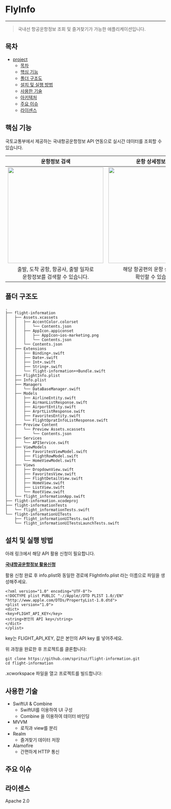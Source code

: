 # FlyInfo





---

> 국내선 항공운항정보 조회 및 즐겨찾기가 가능한 애플리케이션입니다. </br>

## 목차

- [project](#project)
  - [목차](#목차)
  - [핵심 기능](#핵심-기능)
  - [폴더 구조도](#폴더-구조도)
  - [설치 및 실행 방법](#설치-및-실행-방법)
  - [사용한 기술](#사용한-기술)
  - [아키텍처](#아키텍처)
  - [주요 이슈](#주요-이슈)
  - [라이센스](#라이센스)

## 핵심 기능

국토교통부에서 제공하는 국내항공운항정보 API 연동으로 실시간 데이터를 조회할 수 있습니다.

| 운항정보 검색 | 운항 상세정보 제공 | 즐겨찾기 기능 |
|:--------------:|:------------------:|:-------------:|
|<img src="https://github.com/user-attachments/assets/2fc2aef9-0c79-4a30-a157-49b48b4752ed" width="300"/>|<img src="https://github.com/user-attachments/assets/ea4bd91e-29b1-473d-96fb-e7e8ebf7cbe9" width="300"/>|<img src="https://github.com/user-attachments/assets/d2ba53be-ffbe-4c0e-adc4-56bcb77cfbdf" width="300"/>|
|출발, 도착 공항, 항공사, 출발 일자로 <br>운항정보를 검색할 수 있습니다.|해당 항공편의 운항 상세 정보를 <br>확인할 수 있습니다.|출발 공항별, 항공사별 즐겨찾기 조회가 가능합니다.|


## 폴더 구조도

```
.
├── flight-information
│   ├── Assets.xcassets
│   │   ├── AccentColor.colorset
│   │   │   └── Contents.json
│   │   ├── AppIcon.appiconset
│   │   │   ├── AppIcon~ios-marketing.png
│   │   │   └── Contents.json
│   │   └── Contents.json
│   ├── Extensions
│   │   ├── Binding+.swift
│   │   ├── Date+.swift
│   │   ├── Int+.swift
│   │   ├── String+.swift
│   │   └── flight-information++Bundle.swift
│   ├── FlightInfo.plist
│   ├── Info.plist
│   ├── Managers
│   │   └── DataBaseManager.swift
│   ├── Models
│   │   ├── AirlineEntity.swift
│   │   ├── AirmanListResponse.swift
│   │   ├── AirportEntity.swift
│   │   ├── ArprtListResponse.swift
│   │   ├── FavoritesEntity.swift
│   │   └── FlightOpratInfoListResponse.swift
│   ├── Preview Content
│   │   └── Preview Assets.xcassets
│   │       └── Contents.json
│   ├── Services
│   │   └── APIService.swift
│   ├── ViewModels
│   │   ├── FavoritesViewModel.swift
│   │   ├── FlightRowModel.swift
│   │   └── HomeViewModel.swift
│   ├── Views
│   │   ├── DropdownView.swift
│   │   ├── FavoritesView.swift
│   │   ├── FlightDetailView.swift
│   │   ├── HomeView.swift
│   │   ├── ListView.swift
│   │   └── RootView.swift
│   └── flight_informationApp.swift
├── flight-information.xcodeproj
├── flight-informationTests
│   └── flight_informationTests.swift
└── flight-informationUITests
    ├── flight_informationUITests.swift
    └── flight_informationUITestsLaunchTests.swift
```

## 설치 및 실행 방법


아래 링크에서 해당 API 활용 신청이 필요합니다.

[**국내항공운항정보 활용신청**](https://www.data.go.kr/data/15098526/openapi.do)

활용 신청 완료 후 info.plist와 동일한 경로에 FlightInfo.plist 라는 이름으로 파일을 생성해주세요.

    <?xml version="1.0" encoding="UTF-8"?>
    <!DOCTYPE plist PUBLIC "-//Apple//DTD PLIST 1.0//EN" "http://www.apple.com/DTDs/PropertyList-1.0.dtd">
    <plist version="1.0">
    <dict>
    <key>FLIGHT_API_KEY</key>
    <string>본인의 API key</string>
    </dict>
    </plist>

key는 FLIGHT_API_KEY, 값은 본인의 API key 를 넣어주세요.

위 과정을 완료한 후 프로젝트를 클론합니다:

    git clone https://github.com/sprituz/flight-information.git
    cd flight-information

.xcworkspace 파일을 열고 프로젝트를 빌드합니다:



## 사용한 기술

- SwiftUI & Combine
    - SwiftUI를 이용하여 UI 구성
    - Combine 을 이용하여 데이터 바인딩
- MVVM
    - 로직과 view를 분리
- Realm
    - 즐겨찾기 데이터 저장
- Alamofire
    - 간편하게 HTTP 통신



## 주요 이슈

<!-- 핵심 트러블 슈팅 & 주요 이슈-->
<!-- 그외 트러블 슈팅 & 주요 이슈-->

## 라이센스

Apache 2.0
